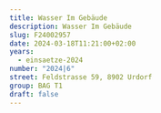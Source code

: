 ```yaml
---
title: Wasser Im Gebäude
description: Wasser Im Gebäude
slug: F24002957
date: 2024-03-18T11:21:00+02:00
years:
  - einsaetze-2024
number: "2024|6"
street: Feldstrasse 59, 8902 Urdorf
group: BAG T1
draft: false
---
```

